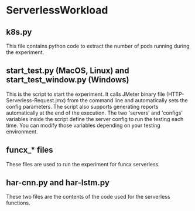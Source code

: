 # ServerlessWorkload

## k8s.py
This file contains python code to extract the number of pods running during the experiment.

## start_test.py (MacOS, Linux) and start_test_window.py (Windows)
This is the script to start the experiment. It calls JMeter binary file (HTTP-Serverless-Request.jmx) from the command line and automatically sets the config parameters.
The script also supports generating reports automatically at the end of the execution.
The two 'servers' and 'configs' variables inside the script define the server config to run the testing each time. 
You can modify those variables depending on your testing environment.



## funcx_* files
These files are used to run the experiment for funcx serverless.


## har-cnn.py and har-lstm.py
These two files are the contents of the code used for the serverless functions.


